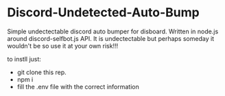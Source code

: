 # Discord-Undetected-Auto-Bump
Simple undectectable discord auto bumper for disboard. Written in node.js around discord-selfbot.js API.
It is undectectable but perhaps someday it wouldn't be so use it at your own risk!!!

to instll just:
- git clone this rep.
- npm i
- fill the .env file with the correct information

